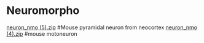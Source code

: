 # Neuromorpho
[neuron_nmo (5).zip](https://github.com/jmotawakel/Neuromorpho/files/7534675/neuron_nmo.5.zip) #Mouse pyramidal neuron from neocortex
[neuron_nmo (4).zip](https://github.com/jmotawakel/Neuromorpho/files/7534680/neuron_nmo.4.zip) #mouse motoneuron
